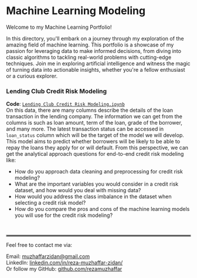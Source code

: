 # Machine Learning Modeling

Welcome to my Machine Learning Portfolio!

In this directory, you'll embark on a journey through my exploration of the amazing field of machine learning. This portfolio is a showcase of my passion for leveraging data to make informed decisions, from diving into classic algorithms to tackling real-world problems with cutting-edge techniques. Join me in exploring artificial intelligence and witness the magic of turning data into actionable insights, whether you're a fellow enthusiast or a curious explorer.

### Lending Club Credit Risk Modeling
**Code**: [`Lending Club Credit Risk Modeling.ipynb`](https://github.com/rezamuzhaffar/data-analytics-portfolio/blob/main/Machine%20Learning/Lending%20Club%20Credit%20Risk%20Modeling.ipynb)<br>
On this data, there are many columns describe the details of the loan transaction in the lending company. The information we can get from the columns is such as loan amount, term of the loan, grade of the borrower, and many more. The latest transaction status can be accessed in `loan_status` column which will be the target of the model we will develop. This model aims to predict whether borrowers will be likely to be able to repay the loans they apply for or will default. From this perspective, we can get the analytical approach questions for end-to-end credit risk modeling like:
- How do you approach data cleaning and preprocessing for credit risk modeling?
- What are the important variables you would consider in a credit risk dataset, and how would you deal with missing data?
- How would you address the class imbalance in the dataset when selecting a credit risk model?
- How do you compare the pros and cons of the machine learning models you will use for the credit risk modeling?

<br />
<hr style="border:2px solid gray">
Feel free to contact me via:

Email: muzhaffarzidan@gmail.com <br />
LinkedIn: [linkedin.com/in/reza-muzhaffar-zidan/](https://www.linkedin.com/in/reza-muzhaffar-zidan/) <br />
Or follow my GitHub: [github.com/rezamuzhaffar](https://github.com/rezamuzhaffar)